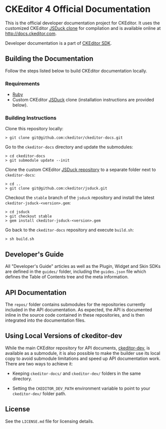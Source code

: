 # CKEditor 4 Official Documentation

This is the official developer documentation project for CKEditor. It uses the customized CKEditor [JSDuck clone](https://github.com/ckeditor/jsduck) for compilation and is available online at <http://docs.ckeditor.com>.

Developer documentation is a part of [CKEditor SDK](http://sdk.ckeditor.com).

## Building the Documentation

Follow the steps listed below to build CKEditor documentation locally.

### Requirements
* [Ruby](https://www.ruby-lang.org)
* Custom CKEditor [JSDuck](https://github.com/ckeditor/jsduck) clone (installation instructions are provided below).

### Building Instructions

Clone this repository locally:

	> git clone git@github.com:ckeditor/ckeditor-docs.git

Go to the `ckeditor-docs` directory and update the submodules:

	> cd ckeditor-docs
	> git submodule update --init

Clone the custom CKEditor [JSDuck repository](https://github.com/ckeditor/jsduck) to a separate folder next to `ckeditor-docs`:

	> cd ..
	> git clone git@github.com:ckeditor/jsduck.git

Checkout the `stable` branch of the `jsduck` repository and install the latest `ckeditor-jsduck-<version>.gem`:

	> cd jsduck
	> git checkout stable
	> gem install ckeditor-jsduck-<version>.gem

Go back to the `ckeditor-docs` repository and execute `build.sh`:

	> sh build.sh

## Developer's Guide

All "Developer's Guide" articles as well as the Plugin, Widget and Skin SDKs are defined in the `guides/` folder, including the `guides.json` file which defines the Table of Contents tree and the meta information.

## API Documentation

The `repos/` folder contains submodules for the repositories currently included in the API documentation. As expected, the API is documented inline in the source code contained in these repositories, and is then integrated into the documentation files.

## Using Local Versions of ckeditor-dev

While the main CKEditor repository for API documents, [ckeditor-dev](https://github.com/ckeditor/ckeditor-dev), is available as a submodule, it is also possible to make the builder use its local copy to avoid submodule limitations and speed up API documentation work. There are two ways to achieve it:

 * Keeping `ckeditor-docs/` and `ckeditor-dev/` folders in the same directory.

 * Setting the `CKEDITOR_DEV_PATH` environment variable to point to your `ckeditor-dev/` folder path.

## License

See the `LICENSE.md` file for licensing details.